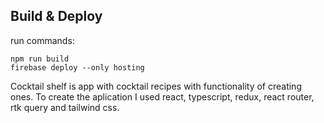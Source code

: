 ## Build & Deploy

run commands:

```
npm run build
firebase deploy --only hosting
```
Cocktail shelf is app with cocktail recipes with functionality of creating ones. 
To create the aplication I used react, typescript, redux, react router, rtk query and tailwind css. 


